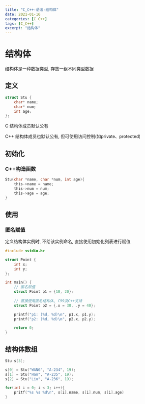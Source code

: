 ```yaml
---
title: "C_C++-语法-结构体"
date: 2021-01-16
categories: [C_C++]
tags: [C_C++]
excerpt: "结构体"
---
```


# 结构体

结构体是一种数据类型, 存放一组不同类型数据

## 定义

```c++
struct Stu {
    char* name;
    char* num;
    int age;
};
```

C 结构体成员默认公有

C++ 结构体成员也默认公有, 但可使用访问控制(如private、protected)

## 初始化

### C++构造函数

```c
Stu(char *name, char *num, int age){
    this->name = name;
    this->num = num;
    this->age = age;
}
```

## 使用

### 匿名赋值

定义结构体实例时, 不给该实例命名, 直接使用初始化列表进行赋值

```c
#include <stdio.h>

struct Point {
    int x;
    int y;
};

int main() {
    // 匿名赋值
    struct Point p1 = {10, 20};
    
    // 直接使用匿名结构体, C99及C++支持
    struct Point p2 = {.x = 30, .y = 40}; 

    printf("p1: (%d, %d)\n", p1.x, p1.y);
    printf("p2: (%d, %d)\n", p2.x, p2.y);

    return 0;
}
```

## 结构体数组

```c++
Stu s[3];

s[0] = Stu("WANG", "A-234", 19);
s[1] = Stu("Han", "A-235", 19);
s[2] = Stu("Liu", "A-236", 19);

for(int i = 0; i < 3; i++){
    pritf("%s %s %d\n", s[i].name, s[i].num, s[i].age)
}
```